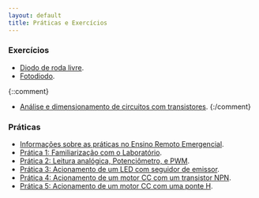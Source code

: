 ```yaml
---
layout: default
title: Práticas e Exercícios
---
```


### Exercícios

* [Diodo de roda livre](ex-diodo-solenoide/).
* [Fotodiodo](ex-fotodiodo/).

{::comment} 
* [Análise e dimensionamento de circuitos com transistores][ex-npn].
{:/comment} 

### Práticas
* [Informações sobre as práticas no Ensino Remoto Emergencial][praticas-ere].
* [Prática 1: Familiarização com o Laboratório][pratica1].
* [Prática 2: Leitura analógica, Potenciômetro, e PWM][pratica2].
* [Prática 3: Acionamento de um LED com seguidor de emissor][pratica3].
* [Prática 4: Acionamento de um motor CC com um transistor NPN][pratica4].
* [Prática 5: Acionamento de um motor CC com uma ponte H][pratica5].

[pratica1]: pratica1/
[pratica2]: pratica2/
[pratica3]: pratica3/
[pratica4]: pratica4/
[pratica5]: pratica5/
[praticas-ere]: praticas-ere/
[ex-npn]: ex-npn/
